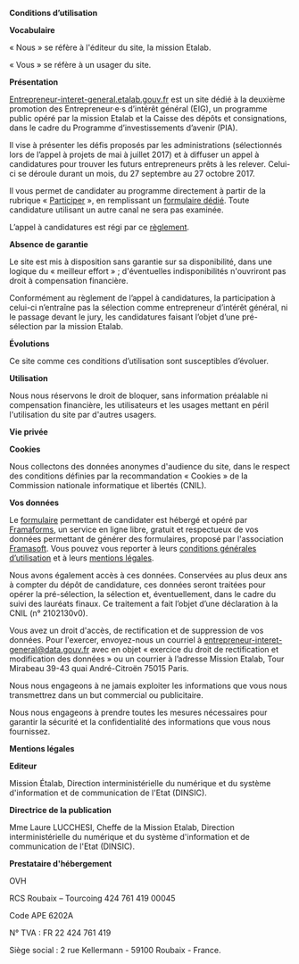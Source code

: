 **Conditions d’utilisation**

**Vocabulaire**

« Nous » se réfère à l'éditeur du site, la mission Etalab.

« Vous » se réfère à un usager du site.

**Présentation**

[Entrepreneur-interet-general.etalab.gouv.fr](https://entrepreneur-interet-general.etalab.gouv.fr/)
est un site dédié à la deuxième promotion des Entrepreneur·e·s
d’intérêt général (EIG), un programme public opéré par la mission
Etalab et la Caisse des dépôts et consignations, dans le cadre du
Programme d’investissements d’avenir (PIA).

Il vise à présenter les défis proposés par les administrations
(sélectionnés lors de l’appel à projets de mai à juillet 2017) et à
diffuser un appel à candidatures pour trouver les futurs entrepreneurs
prêts à les relever. Celui-ci se déroule durant un mois, du 27
septembre au 27 octobre 2017.

Il vous permet de candidater au programme directement à partir de la
rubrique
« [Participer](https://entrepreneur-interet-general.etalab.gouv.fr/#contact) »,
en remplissant un [formulaire
dédié](https://framaforms.org/candidature-entrepreneurs-dinteret-general-promo-2-1501592391). Toute
candidature utilisant un autre canal ne sera pas examinée.

L’appel à candidatures est régi par ce
[règlement](https://entrepreneur-interet-general.etalab.gouv.fr/assets/EIG-promotion2_reglement_programme_VFF.pdf).

**Absence de garantie**

Le site est mis à disposition sans garantie sur sa disponibilité, dans
une logique du « meilleur effort » ; d'éventuelles indisponibilités
n'ouvriront pas droit à compensation financière.

Conformément au règlement de l’appel à candidatures, la participation
à celui-ci n’entraîne pas la sélection comme entrepreneur d’intérêt
général, ni le passage devant le jury, les candidatures faisant
l’objet d’une pré-sélection par la mission Etalab.

**Évolutions**

Ce site comme ces conditions d’utilisation sont susceptibles
d’évoluer.

**Utilisation**

Nous nous réservons le droit de bloquer, sans information préalable ni
compensation financière, les utilisateurs et les usages mettant en
péril l'utilisation du site par d'autres usagers.

**Vie privée**

**Cookies**

Nous collectons des données anonymes d'audience du site, dans le
respect des conditions définies par la recommandation « Cookies » de
la Commission nationale informatique et libertés \(CNIL).

**Vos données**

Le
[formulaire](https://framaforms.org/candidature-entrepreneurs-dinteret-general-promo-2-1501592391)
permettant de candidater est hébergé et opéré par
[Framaforms](https://framaforms.org), un service en ligne libre,
gratuit et respectueux de vos données permettant de générer des
formulaires, proposé par l'association
[Framasoft](https://framasoft.org). Vous pouvez vous reporter à leurs
[conditions générales
d’utilisation](https://framasoft.org/nav/html/cgu.html) et à leurs
[mentions
légales](https://framasoft.org/nav/html/legals.html#hetzner).

Nous avons également accès à ces données. Conservées au plus deux ans
à compter du dépôt de candidature, ces données seront traitées pour
opérer la pré-sélection, la sélection et, éventuellement, dans le
cadre du suivi des lauréats finaux. Ce traitement a fait l’objet d’une
déclaration à la CNIL (n° 2102130v0).

Vous avez un droit d'accès, de rectification et de suppression de vos
données. Pour l'exercer, envoyez-nous un courriel à
[entrepreneur-interet-general@data.gouv.fr](mailto:entrepreneur-interet-general@data.gouv.fr)
avec en objet « exercice du droit de rectification et modification des
données » ou un courrier à l’adresse Mission Etalab, Tour Mirabeau
39-43 quai André-Citroën 75015 Paris.

Nous nous engageons à ne jamais exploiter les informations que vous
nous transmettrez dans un but commercial ou publicitaire.

Nous nous engageons à prendre toutes les mesures nécessaires pour
garantir la sécurité et la confidentialité des informations que vous
nous fournissez.

**Mentions légales**

**Editeur**

Mission Étalab, Direction interministérielle du numérique et du
système d'information et de communication de l'Etat (DINSIC).

**Directrice de la
publication**

Mme Laure LUCCHESI, Cheffe de la Mission Etalab, Direction
interministérielle du numérique et du système d'information et de
communication de l'Etat (DINSIC).

**Prestataire d'hébergement**

OVH

RCS Roubaix – Tourcoing 424 761 419 00045

Code APE 6202A

N° TVA : FR 22 424 761 419

Siège social : 2 rue Kellermann - 59100 Roubaix - France.
